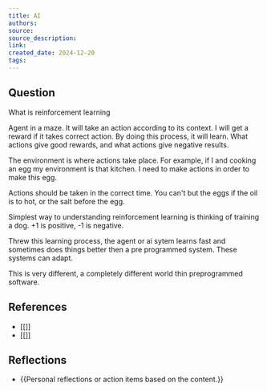 ```yaml
---
title: AI
authors: 
source: 
source_description: 
link: 
created_date: 2024-12-20
tags:
---
```


## Question 
What is reinforcement learning

Agent in a maze. It will take an action according to its context. I will get a reward if it takes correct action. By doing this process, it will learn. What actions give good rewards, and what actions give negative results. 

The environment is where actions take place. For example, if I and cooking an egg my environment is that kitchen. I need to make actions in order to make this egg. 

Actions should be taken in the correct time. You can't but the eggs if the oil is to hot, or the salt before the egg. 

Simplest way to understanding reinforcement learning is thinking of training a dog. +1 is positive, -1 is negative. 

Threw this learning process, the agent or ai sytem learns fast and sometimes does things better then a pre programmed system. These systems can adapt. 

This is very different, a completely different world thin preprogrammed software. 
## References 
- [[]] 
- [[]] 

## Reflections 
- {{Personal reflections or action items based on the content.}}